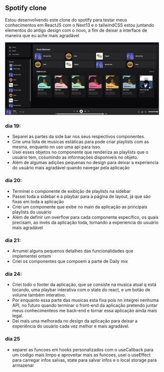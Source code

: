 ## Spotify clone

Estou desenvolvendo este clone do spotify para testar meus conhecimentos em ReactJS com o Next13 e o tailwindCSS
estou juntando elementos do antigo design com o novo, a fim de deixar a interface de maneira que eu ache mais agradável


![Foto mais recente](/public/assets/readmeimg.png)

### dia 19:
* Separei as partes da side bar nos seus respectivos componentes. 
* Crie uma lista de musicas estáticas para pode criar playlists com as mesma, enquanto nn uso uma api para isso.
* Usei esses objetos no componente que renderiza as playlists que o usuário tem, cosumindo as informações disponiveis no objeto.
* Além de algumas adições pequenas no design para deixar a experiencia do usuário mais agradável quando navegar pela aplicação

### dia 20:
* Terminei o componente de exibição de playlists na sidebar
* Passei toda a sidebar e a playbar para a página de layout, já que são fixas em toda a aplicação
* Criei um componente que exibe no main da aplicação as principais playlists do usuário
* Além de definir um overflow para cada componente específico, os quais precisam, ao invés da aplicação toda, tornando a experiencia do usuário mais agradável

### dia 21:
* Arrumei alguns pequenos detalhes das funcionalidades que implementei ontem
* Criei os componentes que compoem a parte de Daily mix

### dia 24:
* Criei todo o footer da aplicação, que se consiste na musica atual q está tocando, uma playbar interativa com o state do react, e um botão de volume também interativo.
* Por enquanto essa parte das musicas esta fixa pois nn integrei nenhuma API, no futuro quando terminar o front-end da aplicação pretendo juntar meus conhecimenteos me back-end e tornar essa aplicação ainda mais legal.
* Dei mais uma melhorada no design da aplicação para deixar a experiência do usuário cada vez melhor e mais agradável.

### dia 25

* separei as funcoes em hooks personalizados com o useCallback para um codigo mais limpo e aproveitar mais as funcoes, usei o useEffect para carregar infos salvas, state para salvar infos e o local storage para armazenar